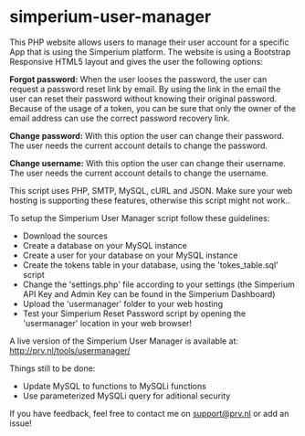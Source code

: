simperium-user-manager
========================

This PHP website allows users to manage their user account for a specific App that is using the Simperium platform. The website is using a Bootstrap Responsive HTML5 layout and gives the user the following options:

<b>Forgot password:</b>
When the user looses the password, the user can request a password reset link by email. By using the link in the email the user can reset their password without knowing their original password. Because of the usage of a token, you can be sure that only the owner of the email address can use the correct password recovery link.

<b>Change password:</b>
With this option the user can change their password. The user needs the current account details to change the password.

<b>Change username:</b>
With this option the user can change their username. The user needs the current account details to change the username.

This script uses PHP, SMTP, MySQL, cURL and JSON. Make sure your web hosting is supporting these features, otherwise this script might not work..

To setup the Simperium User Manager script follow these guidelines:

* Download the sources
* Create a database on your MySQL instance
* Create a user for your database on your MySQL instance
* Create the tokens table in your database, using the 'tokes_table.sql' script
* Change the 'settings.php' file according to your settings (the Simperium API Key and Admin Key can be found in the Simperium Dashboard)
* Upload the 'usermanager' folder to your web hosting
* Test your Simperium Reset Password script by opening the 'usermanager' location in your web browser! 

A live version of the Simperium User Manager is available at: http://prv.nl/tools/usermanager/

Things still to be done:

* Update MySQL to functions to MySQLi functions
* Use parameterized MySQLi query for aditional security

If you have feedback, feel free to contact me on support@prv.nl or add an issue!
